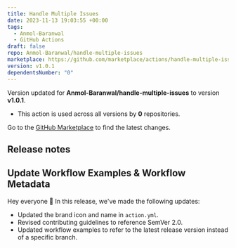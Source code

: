 ```yaml
---
title: Handle Multiple Issues
date: 2023-11-13 19:03:55 +00:00
tags:
  - Anmol-Baranwal
  - GitHub Actions
draft: false
repo: Anmol-Baranwal/handle-multiple-issues
marketplace: https://github.com/marketplace/actions/handle-multiple-issues
version: v1.0.1
dependentsNumber: "0"
---
```



Version updated for **Anmol-Baranwal/handle-multiple-issues** to version **v1.0.1**.
- This action is used across all versions by **0** repositories.

Go to the [GitHub Marketplace](https://github.com/marketplace/actions/handle-multiple-issues) to find the latest changes.

## Release notes

## Update Workflow Examples & Workflow Metadata

Hey everyone 🎉 In this release, we've made the following updates:

- Updated the brand icon and name in `action.yml`.
- Revised contributing guidelines to reference SemVer 2.0.
- Updated workflow examples to refer to the latest release version instead of a specific branch.
